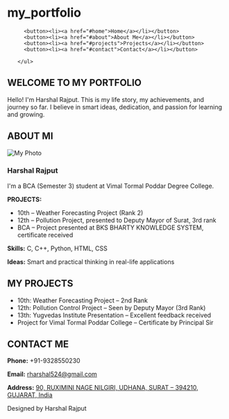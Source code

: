 # my_portfolio
<!DOCTYPE html>
<html lang="en">
<head>
  <title>Harshal Rajput Portfolio</title>
  <link rel="stylesheet" href="style.css">
</head>
<body>
  <nav>
    <ul>
      
      <button><li><a href="#home">Home</a></li></button>
      <button><li><a href="#about">About Me</a></li></button>
      <button><li><a href="#projects">Projects</a></li></button>
      <button><li><a href="#contact">Contact</a></li></button>

    </ul>
  </nav>

  <section id="home">
    <h1> WELCOME TO MY PORTFOLIO</h1>
    <p>Hello! I'm Harshal Rajput. This is my life story, my achievements, and journey so far. I believe in smart ideas, dedication, and passion for learning and growing.</p>
  </section>

  <section id="about">
    <h2>ABOUT MI</h2>
    <div class="about-container">
      <img src="my_photo.jpeg" alt="My Photo" class="profile-photo">
      <div class="info">
        <h3>Harshal Rajput</h3>
        <p>I'm a BCA (Semester 3) student at Vimal Tormal Poddar Degree College.</p>
        <p><strong>PROJECTS:</strong></p>
        <ul>
          <li>10th – Weather Forecasting Project (Rank 2)</li>
          <li>12th – Pollution Project, presented to Deputy Mayor of Surat, 3rd rank</li>
          <li>BCA – Project presented at BKS BHARTY KNOWLEDGE SYSTEM, certificate received</li>
        </ul>
        <p><strong>Skills:</strong> C, C++, Python, HTML, CSS</p>
        <p><strong>Ideas:</strong> Smart and practical thinking in real-life applications</p>
      </div>
    </div>
  </section>

  <section id="projects">
    <h2>MY PROJECTS</h2>
    <ul>
      <li>10th: Weather Forecasting Project – 2nd Rank</li>
      <li>12th: Pollution Control Project – Seen by Deputy Mayor (3rd Rank)</li>
      <li>13th: Yugvedas Institute Presentation – Excellent feedback received</li>
      <li>Project for Vimal Tormal Poddar College – Certificate by Principal Sir</li>
    </ul>
  </section>

  <section id="contact">
  <h2>CONTACT ME</h2>
  <p><strong>Phone:</strong> +91-9328550230</p>
  <p><strong>Email:</strong> <a href="mailto:rharshal524@gmail.com">rharshal524@gmail.com</a></p>
  <p><strong>Address:</strong>
    <a href="https://www.google.com/maps/search/?api=1&query=90+RUXIMINI+NAGE+NILGIRI+UDHANA+SURAT+394210+GUJARAT+India" target="_blank">
      90, RUXIMINI NAGE NILGIRI, UDHANA, SURAT – 394210, GUJARAT, India
    </a>
  </p>
</section>
<footer>
    <p>Designed by Harshal Rajput</p>
  </footer>


</body>
</html>

